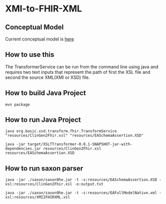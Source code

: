 # XMI-to-FHIR-XML

## Conceptual Model
Current conceptual model is [here](https://docs.google.com/document/d/1Wys14HNJAEB_YJ-EeDPAKX50_oxiDqAKi3WD4wlfjbk/edit)

## How to use this
The TransformerService can be run from the command line using java and requires two text inputs that represent the path of first
the XSL file and second the source XML(XMI or XSD) file.

## How to build Java Project
```
mvn package
```

## How to run Java Project
```
java org.basic.xsd.transform.fhir.TransformService "resources/ClinGen2Fhir.xsl" "resources/EASchemaAssertion.XSD"
```

```
java -jar target/XSLTTransformer-0.0.1-SNAPSHOT-jar-with-dependencies.jar resources/ClinGen2Fhir.xsl resources/EASchemaAssertion.XSD
```

## How to run saxon parser
```
java -jar ./saxon/saxon9he.jar -t -s:resources/EASchemaAssertion.XSD -xsl:resources/ClinGen2Fhir.xsl -o:output.txt

java -jar ./saxon/saxon9he.jar -t -s:resources/EAFullModelNative.xml -xsl:resources/XMI2FHIRXML.xsl
```
